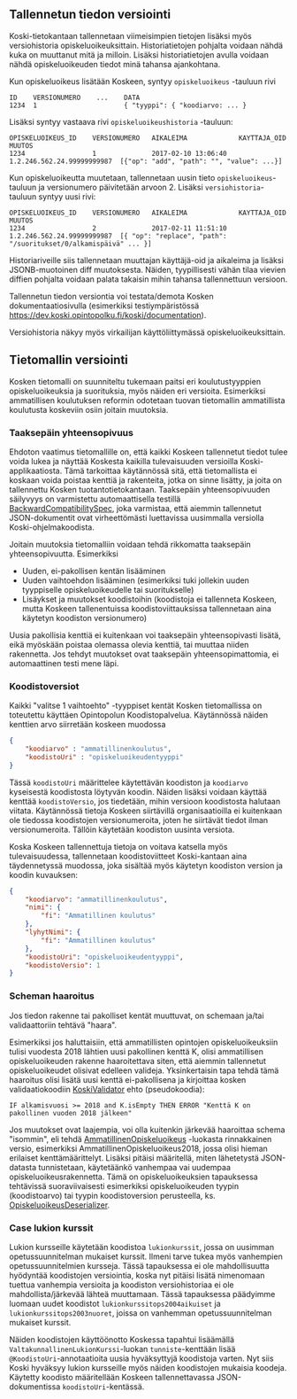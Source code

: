 ## Tallennetun tiedon versiointi

Koski-tietokantaan tallennetaan viimeisimpien tietojen lisäksi myös versiohistoria opiskeluoikeuksittain. Historiatietojen
pohjalta voidaan nähdä kuka on muuttanut mitä ja milloin. Lisäksi historiatietojen avulla voidaan nähdä opiskeluoikeuden
tiedot minä tahansa ajankohtana.

Kun opiskeluoikeus lisätään Koskeen, syntyy `opiskeluoikeus` -tauluun rivi

    ID    VERSIONUMERO    ...    DATA
    1234  1                      { "tyyppi": { "koodiarvo: ... }
    
Lisäksi syntyy vastaava rivi `opiskeluoikeushistoria` -tauluun:

    OPISKELUOIKEUS_ID    VERSIONUMERO   AIKALEIMA             KAYTTAJA_OID                MUUTOS
    1234                 1              2017-02-10 13:06:40   1.2.246.562.24.99999999987  [{"op": "add", "path": "", "value": ...}]
    
Kun opiskeluoikeutta muutetaan, tallennetaan uusin tieto `opiskeluoikeus`-tauluun ja versionumero päivitetään arvoon 2. Lisäksi
`versiohistoria`-tauluun syntyy uusi rivi:

    OPISKELUOIKEUS_ID    VERSIONUMERO   AIKALEIMA             KAYTTAJA_OID                MUUTOS
    1234                 2              2017-02-11 11:51:10   1.2.246.562.24.99999999987  [{ "op": "replace", "path": "/suoritukset/0/alkamispäivä" ... }]
    
Historiariveille siis tallennetaan muuttajan käyttäjä-oid ja aikaleima ja lisäksi JSONB-muotoinen diff muutoksesta. Näiden, tyypillisesti vähän tilaa vievien
diffien pohjalta voidaan palata takaisin mihin tahansa tallennettuun versioon.

Tallennetun tiedon versiontia voi testata/demota Kosken dokumentaatiosivulla (esimerkiksi testiympäristössä https://dev.koski.opintopolku.fi/koski/documentation).

Versiohistoria näkyy myös virkailijan käyttöliittymässä opiskeluoikeuksittain.

## Tietomallin versiointi

Kosken tietomalli on suunniteltu tukemaan paitsi eri koulutustyyppien opiskeluoikeuksia ja suorituksia, myös näiden eri
versioita. Esimerkiksi ammatillisen koulutuksen reformin odotetaan tuovan tietomallin ammatillista koulutusta koskeviin
 osiin joitain muutoksia.
 
### Taaksepäin yhteensopivuus

Ehdoton vaatimus tietomallille on, että kaikki Koskeen tallennetut tiedot tulee voida lukea ja näyttää Koskesta kaikilla
tulevaisuuden versioilla Koski-applikaatiosta. Tämä tarkoittaa käytännössä sitä, että tietomallista ei koskaan voida
poistaa kenttiä ja rakenteita, jotka on sinne lisätty, ja joita on tallennettu Kosken tuotantotietokantaan. Taaksepäin
yhteensopivuuden säilyvyys on varmistettu automaattisella testillä 
[BackwardCompatibilitySpec](https://github.com/Opetushallitus/koski/blob/master/src/test/scala/fi/oph/koski/versioning/BackwardCompatibilitySpec.scala),
joka varmistaa, että aiemmin tallennetut JSON-dokumentit ovat virheettömästi luettavissa uusimmalla versiolla Koski-ohjelmakoodista.

Joitain muutoksia tietomalliin voidaan tehdä rikkomatta taaksepäin yhteensopivuutta. Esimerkiksi

- Uuden, ei-pakollisen kentän lisääminen
- Uuden vaihtoehdon lisääminen (esimerkiksi tuki jollekin uuden tyyppiselle opiskeluoikeudelle tai suoritukselle)
- Lisäykset ja muutokset koodistoihin (koodistoja ei tallenneta Koskeen, mutta Koskeen tallenentuissa koodistoviittauksissa tallennetaan aina käytetyn koodiston versionumero)

Uusia pakollisia kenttiä ei kuitenkaan voi taaksepäin yhteensopivasti lisätä, eikä myöskään poistaa olemassa olevia kenttiä,
tai muuttaa niiden rakennetta. Jos tehdyt muutokset ovat taaksepäin yhteensopimattomia, ei automaattinen testi mene läpi.

### Koodistoversiot

Kaikki "valitse 1 vaihtoehto" -tyyppiset kentät Kosken tietomallissa on toteutettu käyttäen Opintopolun Koodistopalvelua.
Käytännössä näiden kenttien arvo siirretään koskeen muodossa

```json
{
    "koodiarvo" : "ammatillinenkoulutus",
    "koodistoUri" : "opiskeluoikeudentyyppi"
}
```

Tässä `koodistoUri` määrittelee käytettävän koodiston ja `koodiarvo` kyseisestä koodistosta löytyvän koodin. Näiden lisäksi
voidaan käyttää kenttää `koodistoVersio`, jos tiedetään, mihin versioon koodistosta halutaan viitata. Käytännössä tietoja
Koskeen siirtävillä organisaatioilla ei kuitenkaan ole tiedossa koodistojen versionumeroita, joten he siirtävät tiedot
ilman versionumeroita. Tällöin käytetään koodiston uusinta versiota.

Koska Koskeen tallennettuja tietoja on voitava katsella myös tulevaisuudessa, tallennetaan koodistoviitteet Koski-kantaan
aina täydennetyssä muodossa, joka sisältää myös käytetyn koodiston version ja koodin kuvauksen:

```json
{
    "koodiarvo": "ammatillinenkoulutus",
    "nimi": {
        "fi": "Ammatillinen koulutus"
    },
    "lyhytNimi": {
        "fi": "Ammatillinen koulutus"
    },
    "koodistoUri": "opiskeluoikeudentyyppi",
    "koodistoVersio": 1
}
```


### Scheman haaroitus

Jos tiedon rakenne tai pakolliset kentät muuttuvat, on schemaan ja/tai validaattoriin tehtävä "haara". 

Esimerkiksi jos haluttaisiin, että ammatillisten
opintojen opiskeluoikeuksiin tulisi vuodesta 2018 lähtien uusi pakollinen kenttä K, olisi ammatillisen opiskeluoikeuden
rakenne haaroitettava siten, että aiemmin tallennetut opiskeluoikeudet olisivat edelleen valideja. Yksinkertaisin tapa
tehdä tämä haaroitus olisi lisätä uusi kenttä ei-pakollisena ja kirjoittaa kosken validaatiokoodiin [KoskiValidator](https://github.com/Opetushallitus/koski/blob/3f22f81547574c1bb63c78c3467a6ca142b85df8/src/main/scala/fi/oph/koski/validation/KoskiValidator.scala) 
ehto (pseudokoodia):

    IF alkamisvuosi >= 2018 and K.isEmpty THEN ERROR "Kenttä K on pakollinen vuoden 2018 jälkeen"
    
Jos muutokset ovat laajempia, voi olla kuitenkin järkevää haaroittaa schema "isommin", eli tehdä [AmmatillinenOpiskeluoikeus](https://github.com/Opetushallitus/koski/blob/fe5a01459fec18b4a32465040bd7d558f1ff6509/src/main/scala/fi/oph/koski/schema/Ammatillinen.scala#L10)
-luokasta rinnakkainen versio, esimerkiksi AmmatillinenOpiskeluoikeus2018, jossa olisi hieman erilaiset kenttämäärittelyt.
Lisäksi pitäisi määritellä, miten lähetetystä JSON-datasta tunnistetaan, käytetäänkö vanhempaa vai uudempaa opiskeluoikeusrakennetta.
Tämä on opiskeluoikeuksien tapauksessa tehtävissä suoraviivaisesti esimerkiksi opiskeluoikeuden tyypin (koodistoarvo) tai
tyypin koodistoversion perusteella, ks. [OpiskeluoikeusDeserializer](https://github.com/Opetushallitus/koski/blob/e0e5d220b1a8a1f90bf43366426d75c395814d5a/src/main/scala/fi/oph/koski/schema/Deserializers.scala#L174).

### Case lukion kurssit

Lukion kursseille käytetään koodistoa `lukionkurssit`, jossa on uusimman opetussuunnitelman mukaiset kurssit. Ilmeni tarve
tukea myös vanhempien opetussuunnitelmien kursseja. Tässä tapauksessa ei ole mahdollisuutta hyödyntää koodistojen versiointia,
koska nyt pitäisi lisätä nimenomaan tuettua vanhempia versioita ja koodiston versiohistoriaa ei ole mahdollista/järkevää
lähteä muuttamaan. Tässä tapauksessa päädyimme luomaan uudet koodistot `lukionkurssitops2004aikuiset` ja `lukionkurssitops2003nuoret`, joissa
on vanhemman opetussuunnitelman mukaiset kurssit. 

Näiden koodistojen käyttöönotto Koskessa tapahtui lisäämällä 
`ValtakunnallinenLukionKurssi`-luokan `tunniste`-kenttään lisää `@KoodistoUri`-annotaatioita uusia hyväksyttyjä koodistoja varten.
Nyt siis Koski hyväksyy lukion kursseille myös näiden koodistojen mukaisia koodeja. Käytetty koodisto määritellään
Koskeen tallennettavassa JSON-dokumentissa `koodistoUri`-kentässä.
